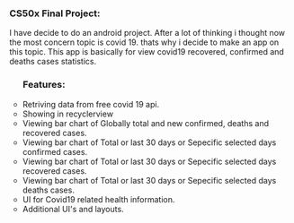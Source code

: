 <h3>CS50x Final Project: </h3>
I have decide to do an android project. After a lot of thinking i thought now the most concern topic is covid 19. thats why i decide to make an app on this topic. This app is basically for view covid19 recovered, confirmed and deaths cases statistics.

<ul style="list-style-type:circle">
<h3>Features: </h3>
<li>Retriving data from free covid 19 api.</li>
<li>Showing in recyclerview</li>
<li>Viewing bar chart of Globally total and new confirmed, deaths and recovered cases.</li>
<li>Viewing bar chart of Total or last 30 days or Sepecific selected days confirmed cases.</li>
<li>Viewing bar chart of Total or last 30 days or Sepecific selected days recovered cases.</li>
<li>Viewing bar chart of Total or last 30 days or Sepecific selected days deaths cases.</li>
<li>UI for Covid19 related health information.</li>
<li>Additional UI's and layouts.</li>
</ul>
